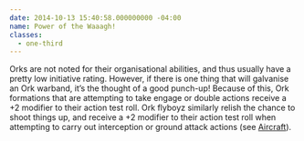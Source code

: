 ```yaml
---
date: 2014-10-13 15:40:58.000000000 -04:00
name: Power of the Waaagh!
classes:
  - one-third
---
```

Orks are not noted for their organisational abilities, and thus usually have a pretty low initiative rating. However, if there is one thing that will galvanise an Ork warband, it&rsquo;s the thought of a good punch-up! Because of this, Ork formations that are attempting to take engage or double actions receive a +2 modifier to their action test roll. Ork flyboyz similarly relish the chance to shoot things up, and receive a +2 modifier to their action test roll when attempting to carry out interception or ground attack actions (see [Aircraft](#aircraft)).